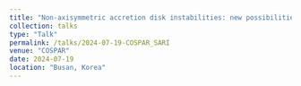 ```yaml
---
title: "Non-axisymmetric accretion disk instabilities: new possibilities beyond the MRI"
collection: talks
type: "Talk"
permalink: /talks/2024-07-19-COSPAR_SARI
venue: "COSPAR"
date: 2024-07-19
location: "Busan, Korea"
---
```

